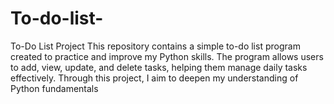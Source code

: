 # To-do-list-
To-Do List Project This repository contains a simple to-do list program created to practice and improve my Python skills. The program allows users to add, view, update, and delete tasks, helping them manage daily tasks effectively. Through this project, I aim to deepen my understanding of Python fundamentals
